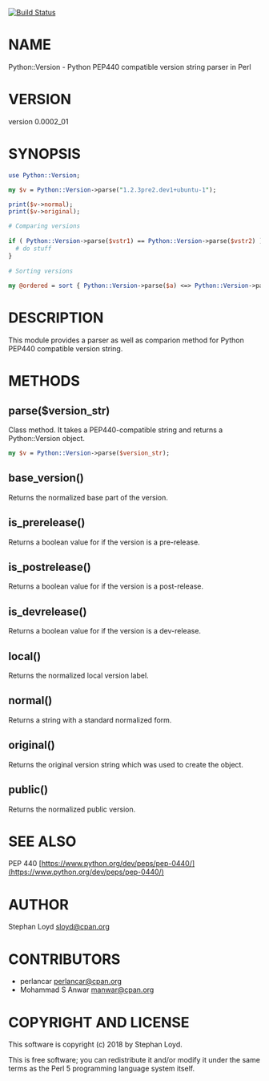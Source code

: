 [![Build Status](https://travis-ci.org/stphnlyd/perl5-Python-Version.svg?branch=master)](https://travis-ci.org/stphnlyd/perl5-Python-Version)

# NAME

Python::Version - Python PEP440 compatible version string parser in Perl

# VERSION

version 0.0002\_01

# SYNOPSIS

```perl
use Python::Version;

my $v = Python::Version->parse("1.2.3pre2.dev1+ubuntu-1");

print($v->normal);
print($v->original);

# Comparing versions
 
if ( Python::Version->parse($vstr1) == Python::Version->parse($vstr2) ) {
  # do stuff
}
 
# Sorting versions
 
my @ordered = sort { Python::Version->parse($a) <=> Python::Version->parse($b) } @list;
```

# DESCRIPTION

This module provides a parser as well as comparion method for Python PEP440
compatible version string.

# METHODS

## parse($version\_str)

Class method. It takes a PEP440-compatible string and returns a Python::Version
object.

```perl
my $v = Python::Version->parse($version_str);
```

## base\_version()

Returns the normalized base part of the version.

## is\_prerelease()

Returns a boolean value for if the version is a pre-release.

## is\_postrelease()

Returns a boolean value for if the version is a post-release.

## is\_devrelease()

Returns a boolean value for if the version is a dev-release.

## local()

Returns the normalized local version label.

## normal()

Returns a string with a standard normalized form.  

## original()

Returns the original version string which was used to create the object.

## public()

Returns the normalized public version.

# SEE ALSO

PEP 440 [https://www.python.org/dev/peps/pep-0440/](https://www.python.org/dev/peps/pep-0440/)

# AUTHOR

Stephan Loyd <sloyd@cpan.org>

# CONTRIBUTORS

- perlancar <perlancar@cpan.org>
- Mohammad S Anwar <manwar@cpan.org>

# COPYRIGHT AND LICENSE

This software is copyright (c) 2018 by Stephan Loyd.

This is free software; you can redistribute it and/or modify it under
the same terms as the Perl 5 programming language system itself.
